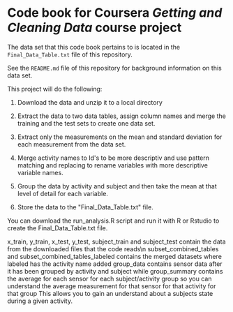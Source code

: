 # Code book for Coursera *Getting and Cleaning Data* course project

The data set that this code book pertains to is located in the `Final_Data_Table.txt` file of this repository.

See the `README.md` file of this repository for background information on this data set.

This project will do the following:

1) Download the data and unzip it to a local directory

2) Extract the data to two data tables, assign column names and merge the training and the test sets to create one data set.

3) Extract only the measurements on the mean and standard deviation for each measurement from the data set.

4) Merge activity names to Id's to be more descriptiv and use pattern matching and replacing to rename variables with more descriptive variable names.

5) Group the data by activity and subject and then take the mean at that level of detail for each variable.

6) Store the data to the "Final_Data_Table.txt" file.

You can download the run_analysis.R script and run it with R or Rstudio to create the Final_Data_Table.txt file.

x_train, y_train, x_test, y_test, subject_train and subject_test contain the data from the downloaded files that the code reads\n
subset_combined_tables and subset_combined_tables_labeled contains the merged datasets where labeled has the activity name added
group_data contains sensor data after it has been grouped by activity and subject while group_summary contains the average for each sensor for each subject/activity group so you can understand the average measurement for that sensor for that activity for that group
This allows you to gain an understand about a subjects state during a given activity.
